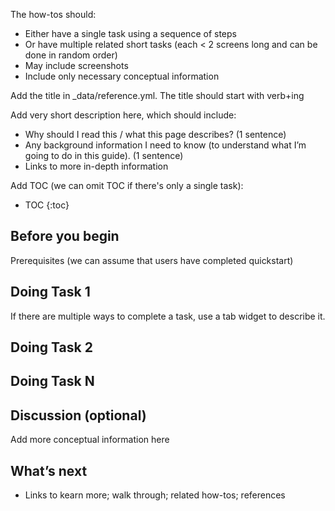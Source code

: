 ---
---

The how-tos should:

* Either have a single task using a sequence of steps 
* Or have multiple related short tasks (each < 2 screens long and can be done in random order)
* May include screenshots 
* Include only necessary conceptual information

Add the title in _data/reference.yml. The title should start with verb+ing

Add very short description here, which should include:

* Why should I read this / what this page describes? (1 sentence)
* Any background information I need to know (to understand what I’m going to do in this guide). (1 sentence)
* Links to more in-depth information  

Add TOC (we can omit TOC if there's only a single task):

* TOC
{:toc}


## Before you begin
Prerequisites (we can assume that users have completed quickstart)

## Doing Task 1
If there are multiple ways to complete a task, use a tab widget to describe it.

## Doing Task 2

## Doing Task N

## Discussion (optional)
Add more conceptual information here

## What’s next

* Links to kearn more; walk through; related how-tos; references


